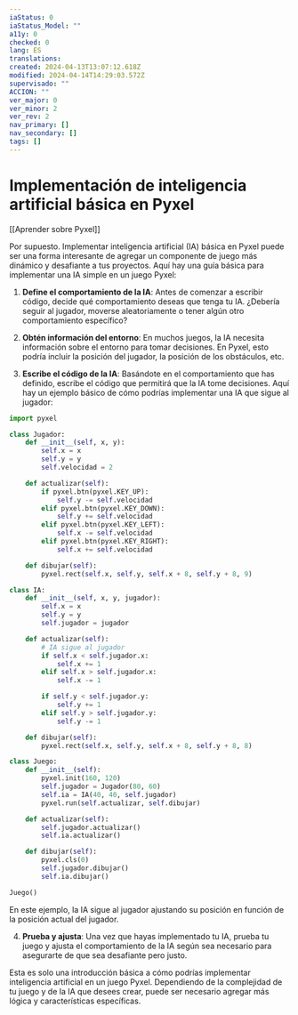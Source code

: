 ```yaml
---
iaStatus: 0
iaStatus_Model: ""
a11y: 0
checked: 0
lang: ES
translations: 
created: 2024-04-13T13:07:12.618Z
modified: 2024-04-14T14:29:03.572Z
supervisado: ""
ACCION: ""
ver_major: 0
ver_minor: 2
ver_rev: 2
nav_primary: []
nav_secondary: []
tags: []
---
```

# Implementación de inteligencia artificial básica en Pyxel

[[Aprender sobre Pyxel]]

Por supuesto. Implementar inteligencia artificial (IA) básica en Pyxel puede ser una forma interesante de agregar un componente de juego más dinámico y desafiante a tus proyectos. Aquí hay una guía básica para implementar una IA simple en un juego Pyxel:

1. **Define el comportamiento de la IA**: Antes de comenzar a escribir código, decide qué comportamiento deseas que tenga tu IA. ¿Debería seguir al jugador, moverse aleatoriamente o tener algún otro comportamiento específico?

2. **Obtén información del entorno**: En muchos juegos, la IA necesita información sobre el entorno para tomar decisiones. En Pyxel, esto podría incluir la posición del jugador, la posición de los obstáculos, etc.

3. **Escribe el código de la IA**: Basándote en el comportamiento que has definido, escribe el código que permitirá que la IA tome decisiones. Aquí hay un ejemplo básico de cómo podrías implementar una IA que sigue al jugador:

```python
import pyxel

class Jugador:
    def __init__(self, x, y):
        self.x = x
        self.y = y
        self.velocidad = 2

    def actualizar(self):
        if pyxel.btn(pyxel.KEY_UP):
            self.y -= self.velocidad
        elif pyxel.btn(pyxel.KEY_DOWN):
            self.y += self.velocidad
        elif pyxel.btn(pyxel.KEY_LEFT):
            self.x -= self.velocidad
        elif pyxel.btn(pyxel.KEY_RIGHT):
            self.x += self.velocidad

    def dibujar(self):
        pyxel.rect(self.x, self.y, self.x + 8, self.y + 8, 9)

class IA:
    def __init__(self, x, y, jugador):
        self.x = x
        self.y = y
        self.jugador = jugador

    def actualizar(self):
        # IA sigue al jugador
        if self.x < self.jugador.x:
            self.x += 1
        elif self.x > self.jugador.x:
            self.x -= 1

        if self.y < self.jugador.y:
            self.y += 1
        elif self.y > self.jugador.y:
            self.y -= 1

    def dibujar(self):
        pyxel.rect(self.x, self.y, self.x + 8, self.y + 8, 8)

class Juego:
    def __init__(self):
        pyxel.init(160, 120)
        self.jugador = Jugador(80, 60)
        self.ia = IA(40, 40, self.jugador)
        pyxel.run(self.actualizar, self.dibujar)

    def actualizar(self):
        self.jugador.actualizar()
        self.ia.actualizar()

    def dibujar(self):
        pyxel.cls(0)
        self.jugador.dibujar()
        self.ia.dibujar()

Juego()
```

En este ejemplo, la IA sigue al jugador ajustando su posición en función de la posición actual del jugador.

4. **Prueba y ajusta**: Una vez que hayas implementado tu IA, prueba tu juego y ajusta el comportamiento de la IA según sea necesario para asegurarte de que sea desafiante pero justo.

Esta es solo una introducción básica a cómo podrías implementar inteligencia artificial en un juego Pyxel. Dependiendo de la complejidad de tu juego y de la IA que desees crear, puede ser necesario agregar más lógica y características específicas.